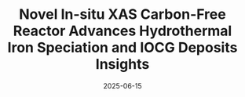 ---
title: "Novel In-situ XAS Carbon-Free Reactor Advances Hydrothermal Iron Speciation and IOCG Deposits Insights"
collection: publications
status: published
category: conferences
excerpt: ""
link: ""
permalink: /publication/2025-06-14-EMPG
venue: 'The 19th International Symposium on Experimental Mineralogy, Petrology and Geochemistry 2025 | Poster'
authors: "<strong>Bin Hu</strong>, , Joël Brugger, Barbara Estchmann, Denis Testemale, Huan Chen, Weihua Liu, Richen Zhong, and Yanlu Xing."
date: 2025-06-15
---